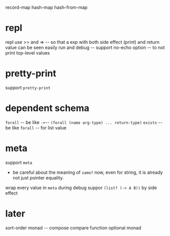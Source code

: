 record-map
hash-map
hash-from-map

# repl

repl use >> and => -- so that a exp with both side effect (print) and return value can be seen easily
run and debug -- support no-echo option -- to not print top-level values

# pretty-print

support `pretty-print`

# dependent schema

`forall` -- be like `->`-- `(forall (name arg-type) ... return-type)`
`exists` -- be like `forall` -- for list value

# meta

support `meta`

- be careful about the meaning of `same?` now,
  even for string, it is already not just pointer equality.

wrap every value in `meta` during debug
suppor `(list? (-> A B))` by side effect

# later

sort-order monad -- compose compare function
optional monad
